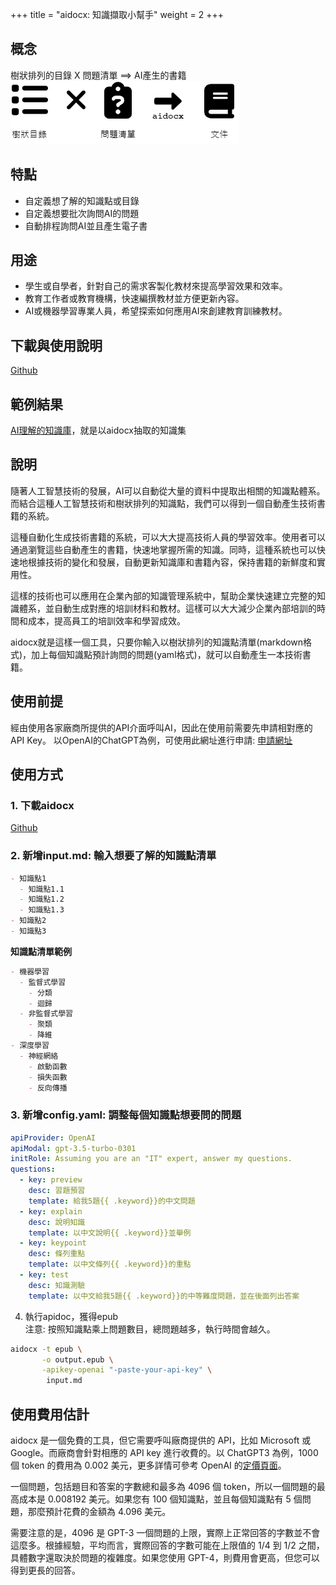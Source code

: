+++
title = "aidocx: 知識擷取小幫手"
weight = 2
+++

## 概念
樹狀排列的目錄 X 問題清單 ==> AI產生的書籍
![alt aidocx flow](https://github.com/learninfun/aidocx/blob/main/static/images/aidocx_flow_zh-tw.png?raw=true)

## 特點
- 自定義想了解的知識點或目錄
- 自定義想要批次詢問AI的問題
- 自動排程詢問AI並且產生電子書

## 用途
- 學生或自學者，針對自己的需求客製化教材來提高學習效果和效率。
- 教育工作者或教育機構，快速編撰教材並方便更新內容。
- AI或機器學習專業人員，希望探索如何應用AI來創建教育訓練教材。

## 下載與使用說明
[Github](https://github.com/learninfun/aidocx)

## 範例結果
[AI理解的知識庫](https://learninfun.github.io/learn-with-ai/zh-tw/ai-knowledge-hub/)，就是以aidocx抽取的知識集

## 說明
隨著人工智慧技術的發展，AI可以自動從大量的資料中提取出相關的知識點體系。而結合這種人工智慧技術和樹狀排列的知識點，我們可以得到一個自動產生技術書籍的系統。

這種自動化生成技術書籍的系統，可以大大提高技術人員的學習效率。使用者可以通過瀏覽這些自動產生的書籍，快速地掌握所需的知識。同時，這種系統也可以快速地根據技術的變化和發展，自動更新知識庫和書籍內容，保持書籍的新鮮度和實用性。

這樣的技術也可以應用在企業內部的知識管理系統中，幫助企業快速建立完整的知識體系，並自動生成對應的培訓材料和教材。這樣可以大大減少企業內部培訓的時間和成本，提高員工的培訓效率和學習成效。

aidocx就是這樣一個工具，只要你輸入以樹狀排列的知識點清單(markdown格式)，加上每個知識點預計詢問的問題(yaml格式)，就可以自動產生一本技術書籍。

## 使用前提
經由使用各家廠商所提供的API介面呼叫AI，因此在使用前需要先申請相對應的API Key。
以OpenAI的ChatGPT為例，可使用此網址進行申請: [申請網址](https://openai.com/blog/openai-api)

## 使用方式
### 1. 下載aidocx 
[Github](https://github.com/learninfun/aidocx)

### 2. 新增input.md: 輸入想要了解的知識點清單
```markdown
- 知識點1
  - 知識點1.1
  - 知識點1.2
  - 知識點1.3
- 知識點2
- 知識點3
```

**知識點清單範例**
```markdown
- 機器學習
  - 監督式學習
    - 分類
    - 迴歸
  - 非監督式學習
    - 聚類
    - 降維
- 深度學習
  - 神經網絡
    - 啟動函數
    - 損失函數
    - 反向傳播
```

### 3. 新增config.yaml: 調整每個知識點想要問的問題

```yaml
apiProvider: OpenAI
apiModal: gpt-3.5-turbo-0301
initRole: Assuming you are an "IT" expert, answer my questions.
questions:
  - key: preview
    desc: 習題預習
    template: 給我5題{{ .keyword}}的中文問題
  - key: explain
    desc: 說明知識
    template: 以中文說明{{ .keyword}}並舉例
  - key: keypoint
    desc: 條列重點
    template: 以中文條列{{ .keyword}}的重點
  - key: test
    desc: 知識測驗
    template: 以中文給我5題{{ .keyword}}的中等難度問題，並在後面列出答案
```

4. 執行apidoc，獲得epub  
注意: 按照知識點乘上問題數目，總問題越多，執行時間會越久。
```bash
aidocx -t epub \
       -o output.epub \
       -apikey-openai "-paste-your-api-key" \
        input.md
```

## 使用費用估計
aidocx 是一個免費的工具，但它需要呼叫廠商提供的 API，比如 Microsoft 或 Google。而廠商會針對相應的 API key 進行收費的。以 ChatGPT3 為例，1000 個 token 的費用為 0.002 美元，更多詳情可參考 OpenAI 的[定價頁面](https://openai.com/pricing)。

一個問題，包括題目和答案的字數總和最多為 4096 個 token，所以一個問題的最高成本是 0.008192 美元。如果您有 100 個知識點，並且每個知識點有 5 個問題，那麼預計花費的金額為 4.096 美元。

需要注意的是，4096 是 GPT-3 一個問題的上限，實際上正常回答的字數並不會這麼多。根據經驗，平均而言，實際回答的字數可能在上限值的 1/4 到 1/2 之間，具體數字還取決於問題的複雜度。如果您使用 GPT-4，則費用會更高，但您可以得到更長的回答。
